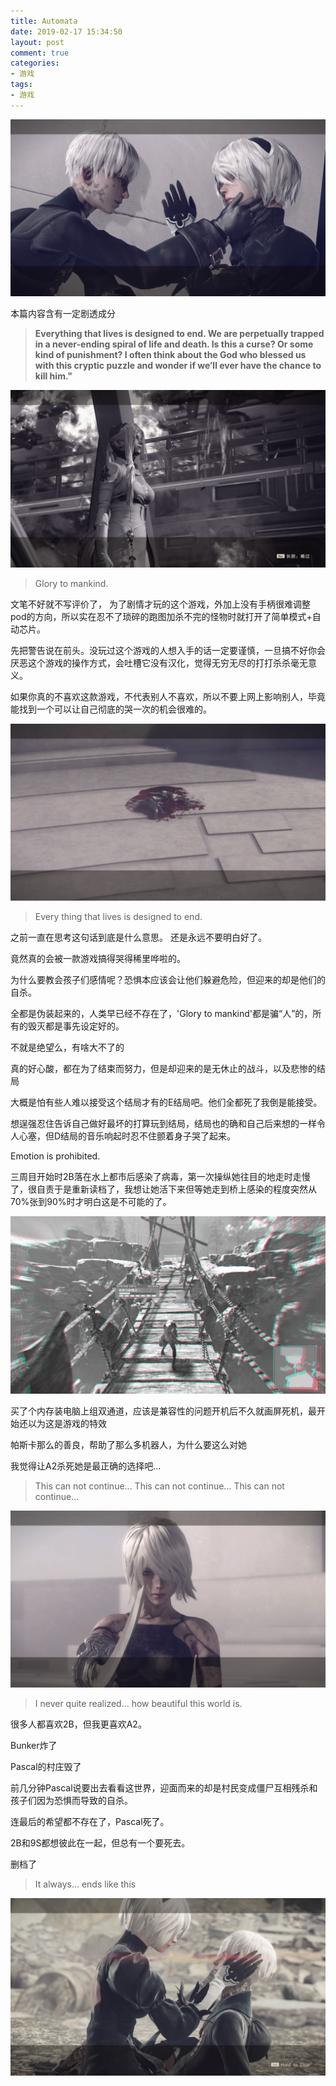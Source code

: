 ```yaml
---
title: Automata
date: 2019-02-17 15:34:50
layout: post
comment: true
categories:
- 游戏
tags:
- 游戏
---
```

![](images/20190216233002_1.jpg)
<div class="alert-red">本篇内容含有一定剧透成分</div>
<!--more-->


> **Everything that lives is designed to end.
> We are perpetually trapped
> in a never-ending spiral of life and death.
> Is this a curse?
> Or some kind of punishment?
> I often think about the God who blessed us with this cryptic puzzle
> and wonder if we’ll ever have the chance to kill him."**

![](images/20190214220213_1.jpg)
> Glory to mankind.

文笔不好就不写评价了，
为了剧情才玩的这个游戏，外加上没有手柄很难调整pod的方向，所以实在忍不了琐碎的跑图加杀不完的怪物时就打开了简单模式+自动芯片。

先把警告说在前头。没玩过这个游戏的人想入手的话一定要谨慎，一旦搞不好你会厌恶这个游戏的操作方式，会吐槽它没有汉化，觉得无穷无尽的打打杀杀毫无意义。

如果你真的不喜欢这款游戏，不代表别人不喜欢，所以不要上网上影响别人，毕竟能找到一个可以让自己彻底的哭一次的机会很难的。

![](images/20190217002539_1.jpg)

> Every thing that lives is designed to end.

之前一直在思考这句话到底是什么意思。
还是永远不要明白好了。

竟然真的会被一款游戏搞得哭得稀里哗啦的。

为什么要教会孩子们感情呢？恐惧本应该会让他们躲避危险，但迎来的却是他们的自杀。

全都是伪装起来的，人类早已经不存在了，'Glory to mankind'都是骗“人”的，所有的毁灭都是事先设定好的。

不就是绝望么，有啥大不了的

真的好心酸，都在为了结束而努力，但是却迎来的是无休止的战斗，以及悲惨的结局

大概是怕有些人难以接受这个结局才有的E结局吧。他们全都死了我倒是能接受。

想逞强忍住告诉自己做好最坏的打算玩到结局，结局也的确和自己后来想的一样令人心塞，但D结局的音乐响起时忍不住颤着身子哭了起来。

Emotion is prohibited.

三周目开始时2B落在水上都市后感染了病毒，第一次操纵她往目的地走时走慢了，很自责于是重新读档了，我想让她活下来但等她走到桥上感染的程度突然从70%张到90%时才明白这是不可能的了。

![](images/20190214223059_1.jpg)

买了个内存装电脑上组双通道，应该是兼容性的问题开机后不久就画屏死机，最开始还以为这是游戏的特效

帕斯卡那么的善良，帮助了那么多机器人，为什么要这么对她

我觉得让A2杀死她是最正确的选择吧...

> This can not continue... This can not continue... This can not continue...

![](images/20190217002156_1.jpg)

> I never quite realized... how beautiful this world is.

很多人都喜欢2B，但我更喜欢A2。

Bunker炸了

Pascal的村庄毁了

前几分钟Pascal说要出去看看这世界，迎面而来的却是村民变成僵尸互相残杀和孩子们因为恐惧而导致的自杀。

连最后的希望都不存在了，Pascal死了。

2B和9S都想彼此在一起，但总有一个要死去。

删档了

> It always... ends like this

![](images/20190208180203_1.jpg)
